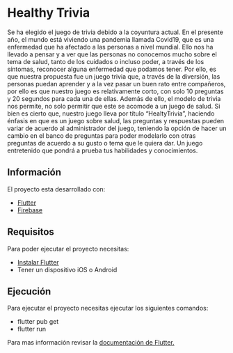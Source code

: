 # Healthy Trivia

Se ha elegido el juego de trivia debido a la coyuntura actual. En el presente año, el mundo está viviendo una pandemia llamada Covid19, que es una enfermedad que ha afectado a las personas a nivel mundial. Ello nos ha llevado a pensar y a ver que las personas no conocemos mucho sobre el tema de salud, tanto de los cuidados o incluso poder, a través de los síntomas, reconocer alguna enfermedad que podamos tener. Por ello, es que nuestra propuesta fue un juego trivia que, a través de la diversión, las personas puedan aprender y a la vez pasar un buen rato entre compañeros, por ello es que nuestro juego es relativamente corto, con solo 10 preguntas y 20 segundos para cada una de ellas.
Además de ello, el modelo de trivia nos permite, no solo permitir que este se acomode a un juego de salud. Si bien es cierto que, nuestro juego lleva por título “HealtyTrivia”, haciendo énfasis en que es un juego sobre salud, las preguntas y respuestas pueden variar de acuerdo al administrador del juego, teniendo la opción de hacer un cambio en el banco de preguntas para poder modelarlo con otras preguntas de acuerdo a su gusto o tema que le quiera dar. Un juego entretenido que pondrá a prueba tus habilidades y conocimientos.

## Información

El proyecto esta desarrollado con:

- [Flutter](https://flutter.dev)
- [Firebase](https://firebase.google.com)

## Requisitos

Para poder ejecutar el proyecto necesitas:

- [Instalar Flutter](https://flutter.dev/get-started/)
- Tener un dispositivo iOS o Android

## Ejecución

Para ejecutar el proyecto necesitas ejecutar los siguientes comandos:

- flutter pub get
- flutter run

Para mas información revisar la [documentación de Flutter.](https://flutter.dev/docs)
